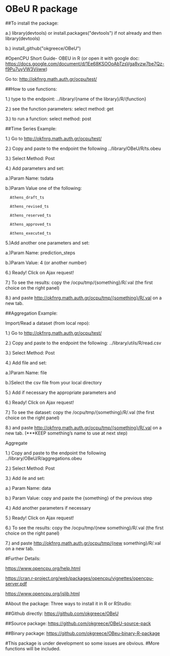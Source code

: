 # OBeU R package
##To install the package:

a.) library(devtools) or 
install.packages("devtools") if not already 
and then library(devtools)

b.) install_github("okgreece/OBeU")


#OpenCPU Short Guide- OBEU in R 
(or open it with google doc:
https://docs.google.com/document/d/1Ee68KSOOoAbTzsVga8vzw7be7Qz-f9Pu7uyVW3Viiww)


Go to: http://okfnrg.math.auth.gr/ocpu/test/

##How to use functions:

1.) type to the endpoint:
../library/{name of the library}/R/{function}

2.) see the function parameters:
select method: get

3.) to run a function:
select method: post


##Time Series Example:

1.) Go to http://okfnrg.math.auth.gr/ocpu/test/

2.) Copy and paste to the endpoint the following
../library/OBeU/R/ts.obeu

3.) Select Method: Post

4.) Add parameters and set:

  a.)Param Name: tsdata
  
  b.)Param Value one of the following:
  
      Athens_draft_ts
      
      Athens_revised_ts
      
      Athens_reserved_ts
      
      Athens_approved_ts
      
      Athens_executed_ts



5.)Add another one parameters and set:

  a.)Param Name: prediction_steps
  
  b.)Param Value: 4 (or another number)

6.) Ready! Click on Ajax request!

7.) To see the results: copy the /ocpu/tmp/{something}/R/.val (the first choice on the right panel)

8.) and paste http://okfnrg.math.auth.gr/ocpu/tmp/{something}/R/.val on a new tab.


##Aggregation Example:

  Import/Read a dataset (from local repo):
  
1.) Go to http://okfnrg.math.auth.gr/ocpu/test/

2.) Copy and paste to the endpoint the following:
../library/utils/R/read.csv

3.) Select Method: Post

4.) Add file and set:

  a.)Param Name: file
  
  b.)Select the csv file from your local directory

5.) Add if necessary the appropriate parameters and

6.) Ready! Click on Ajax request!

7.) To see the dataset: copy the /ocpu/tmp/{something}/R/.val (the first choice on the right panel)

8.) and paste http://okfnrg.math.auth.gr/ocpu/tmp/{something}/R/.val on a new tab. 
(***KEEP something’s name to use at next step)


  Aggregate
  
1.) Copy and paste to the endpoint the following
../library/OBeU/R/aggregations.obeu

2.) Select Method: Post

3.) Add ile and set:

  a.) Param Name: data
  
  b.) Param Value: copy and paste the {something} of the previous step

4.) Add another parameters if necessary

5.) Ready! Click on Ajax request!

6.) To see the results: copy the /ocpu/tmp/{new something}/R/.val (the first choice on the right panel)

7.) and paste http://okfnrg.math.auth.gr/ocpu/tmp/{new something}/R/.val on a new tab.


#Further Details:

https://www.opencpu.org/help.html

https://cran.r-project.org/web/packages/opencpu/vignettes/opencpu-server.pdf

https://www.opencpu.org/jslib.html


#About the package:
Three ways to install it in R or RStudio:

##Github directly:
https://github.com/okgreece/OBeU

##Source package:
https://github.com/okgreece/OBeU-source-pack

##Binary package:
https://github.com/okgreece/OBeu-binary-R-package

#This package is under development so some issues are obvious.
#More functions will be included.




